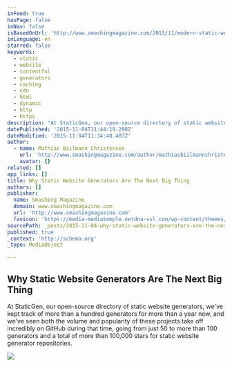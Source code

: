 ```yaml
---
inFeed: true
hasPage: false
inNav: false
isBasedOnUrl: 'http://www.smashingmagazine.com/2015/11/modern-static-website-generators-next-big-thing/'
inLanguage: en
starred: false
keywords:
  - static
  - website
  - contentful
  - generators
  - caching
  - cdn
  - html
  - dynamic
  - http
  - https
description: "At StaticGen, our open-source directory of static website generators, we've kept track of more than a hundred generators for more than a year now, and we've seen both the volume and popularity of these projects take off incredibly on GitHub during that time, going from just 50 to more than 100 generators and a total of more than 100,000 stars for static website generator repositories."
datePublished: '2015-11-04T11:44:19.298Z'
dateModified: '2015-11-04T11:34:48.407Z'
author:
  - name: Mathias Biilmann Christensen
    url: 'http://www.smashingmagazine.com/author/mathiasbiilmannchristensen/'
    avatar: {}
related: []
app_links: []
title: Why Static Website Generators Are The Next Big Thing
authors: []
publisher:
  name: Smashing Magazine
  domain: www.smashingmagazine.com
  url: 'http://www.smashingmagazine.com'
  favicon: 'https://media-mediatemple.netdna-ssl.com/wp-content/themes/smashing-magazine/assets/images/favicon.png'
sourcePath: _posts/2015-11-04-why-static-website-generators-are-the-next-big-thing.md
published: true
_context: 'http://schema.org'
_type: MediaObject

---
```

<article style=""><h1>Why Static Website Generators Are The Next Big Thing</h1><p>At StaticGen, our open-source directory of static website generators, we've kept track of more than a hundred generators for more than a year now, and we've seen both the volume and popularity of these projects take off incredibly on GitHub during that time, going from just 50 to more than 100 generators and a total of more than 100,000 stars for static website generator repositories.</p><img src="https://media-mediatemple.netdna-ssl.com/wp-content/uploads/2015/10/02-smashing-dynamic-load-times-opt.png" /></article>